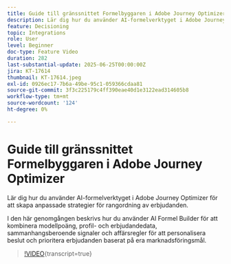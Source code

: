 ```yaml
---
title: Guide till gränssnittet Formelbyggaren i Adobe Journey Optimizer
description: Lär dig hur du använder AI-formelverktyget i Adobe Journey Optimizer för att skapa anpassade strategier för rangordning av erbjudanden. I den här genomgången beskrivs hur du använder AI Formel Builder för att kombinera modellpoäng, profil- och erbjudandedata, sammanhangsberoende signaler och affärsregler för att personalisera beslut och prioritera erbjudanden baserat på era marknadsföringsmål.
feature: Decisioning
topic: Integrations
role: User
level: Beginner
doc-type: Feature Video
duration: 282
last-substantial-update: 2025-06-25T00:00:00Z
jira: KT-17614
thumbnail: KT-17614.jpeg
exl-id: 0926ec17-7b6a-49be-95c1-059366cdaa81
source-git-commit: 3f3c225179c4ff390eae40d1e3122ead314605b8
workflow-type: tm+mt
source-wordcount: '124'
ht-degree: 0%

---
```


# Guide till gränssnittet Formelbyggaren i Adobe Journey Optimizer

Lär dig hur du använder AI-formelverktyget i Adobe Journey Optimizer för att skapa anpassade strategier för rangordning av erbjudanden.

I den här genomgången beskrivs hur du använder AI Formel Builder för att kombinera modellpoäng, profil- och erbjudandedata, sammanhangsberoende signaler och affärsregler för att personalisera beslut och prioritera erbjudanden baserat på era marknadsföringsmål.

>[!VIDEO](https://video.tv.adobe.com/v/3464446/?learn=on&enablevpops){transcript=true}

